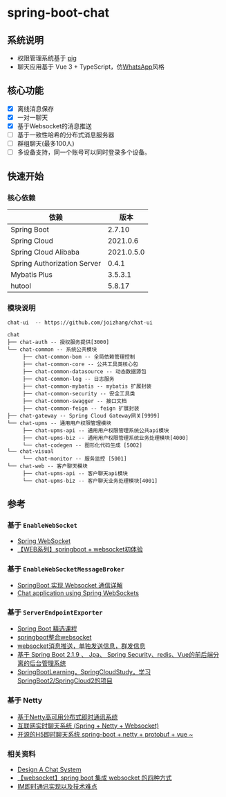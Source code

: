 # spring-boot-chat

## 系统说明

- 权限管理系统基于 [pig](https://github.com/pig-mesh/pig)
- 聊天应用基于 Vue 3 + TypeScript，仿[WhatsApp](https://web.whatsapp.com/)风格

## 核心功能

- [x] 离线消息保存
- [x] 一对一聊天
- [x] 基于Websocket的消息推送
- [ ] 基于一致性哈希的分布式消息服务器
- [ ] 群组聊天(最多100人)
- [ ] 多设备支持，同一个账号可以同时登录多个设备。

## 快速开始

### 核心依赖

| 依赖                          | 版本         |
|-----------------------------|------------|
| Spring Boot                 | 2.7.10     |
| Spring Cloud                | 2021.0.6   |
| Spring Cloud Alibaba        | 2021.0.5.0 |
| Spring Authorization Server | 0.4.1      |
| Mybatis Plus                | 3.5.3.1    |
| hutool                      | 5.8.17     |

### 模块说明

```shell
chat-ui  -- https://github.com/joizhang/chat-ui

chat
├── chat-auth -- 授权服务提供[3000]
└── chat-common -- 系统公共模块
     ├── chat-common-bom -- 全局依赖管理控制
     ├── chat-common-core -- 公共工具类核心包
     ├── chat-common-datasource -- 动态数据源包
     ├── chat-common-log -- 日志服务
     ├── chat-common-mybatis -- mybatis 扩展封装
     ├── chat-common-security -- 安全工具类
     ├── chat-common-swagger -- 接口文档
     ├── chat-common-feign -- feign 扩展封装
├── chat-gateway -- Spring Cloud Gateway网关[9999]
└── chat-upms -- 通用用户权限管理模块
     ├── chat-upms-api -- 通用用户权限管理系统公共api模块
     ├── chat-upms-biz -- 通用用户权限管理系统业务处理模块[4000]
     └── chat-codegen -- 图形化代码生成 [5002]
└── chat-visual
     └── chat-monitor -- 服务监控 [5001]
└── chat-web -- 客户聊天模块
     ├── chat-upms-api -- 客户聊天api模块
     └── chat-upms-biz -- 客户聊天业务处理模块[4001]
```

## 参考

### 基于 `EnableWebSocket`

- [Spring WebSocket](https://zetcode.com/spring/websocket/)
- [【WEB系列】springboot + websocket初体验](https://spring.hhui.top/spring-blog/2019/04/21/190421-SpringBoot%E9%AB%98%E7%BA%A7%E7%AF%87WEB%E4%B9%8Bwebsocket%E7%9A%84%E4%BD%BF%E7%94%A8%E8%AF%B4%E6%98%8E/)

### 基于 `EnableWebSocketMessageBroker`

- [SpringBoot 实现 Websocket 通信详解](http://www.mydlq.club/article/86/)
- [Chat application using Spring WebSockets](https://github.com/salmar/spring-websocket-chat)

### 基于 `ServerEndpointExporter`

- [Spring Boot 精选课程](https://github.com/ityouknow/spring-boot-leaning/tree/master/2.x_42_courses)
- [springboot整合websocket](https://github.com/Tellsea/springboot-learn/tree/master/springboot-websocket)
- [websocket消息推送，单独发送信息，群发信息](https://github.com/niezhiliang/springbootwebsocket)
- [基于 Spring Boot 2.1.9 、 Jpa、 Spring Security、redis、Vue的前后端分离的后台管理系统](https://github.com/perye/dokit)
- [SpringBootLearning，SpringCloudStudy，学习SpringBoot2/SpringCloud2的项目](https://github.com/moshowgame/spring-cloud-study)

### 基于 Netty

- [基于Netty高可用分布式即时通讯系统](https://github.com/zhangyaoo/fastim)
- [互联网实时聊天系统 (Spring + Netty + Websocket)](https://github.com/Kanarienvogels/Chatroom)
- [开源的H5即时聊天系统 spring-boot + netty + protobuf + vue ~](https://github.com/lmxdawn/him-netty)

### 相关资料

- [Design A Chat System](https://bytebytego.com/courses/system-design-interview/design-a-chat-system)
- [【websocket】spring boot 集成 websocket 的四种方式](https://juejin.cn/post/6844903976727494669#heading-25)
- [IM即时通讯实现以及技术难点](https://www.bilibili.com/video/BV1KM411S7WT/)

